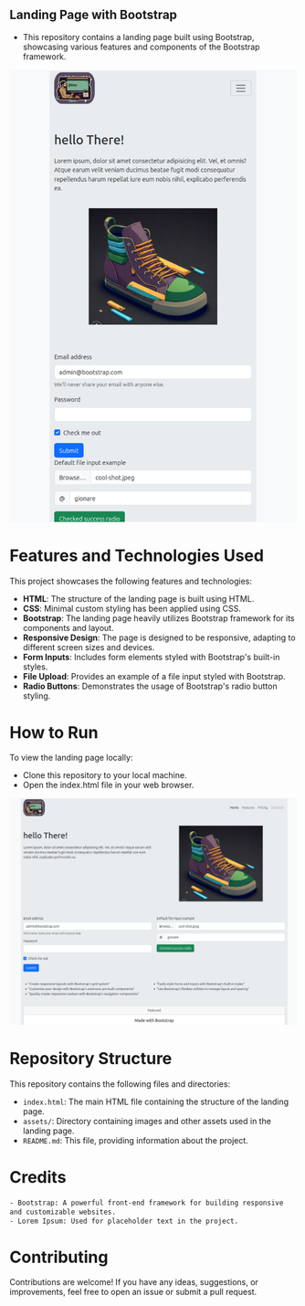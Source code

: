 ## Landing Page with Bootstrap

- This repository contains a landing page built using Bootstrap, showcasing various features and components of the Bootstrap framework.

<img src="./assets/responsive-mobile.png">

# Features and Technologies Used

This project showcases the following features and technologies:

- **HTML**: The structure of the landing page is built using HTML.
- **CSS**: Minimal custom styling has been applied using CSS.
- **Bootstrap**: The landing page heavily utilizes Bootstrap framework for its components and layout.
- **Responsive Design**: The page is designed to be responsive, adapting to different screen sizes and devices.
- **Form Inputs**: Includes form elements styled with Bootstrap's built-in styles.
- **File Upload**: Provides an example of a file input styled with Bootstrap.
- **Radio Buttons**: Demonstrates the usage of Bootstrap's radio button styling.

# How to Run

To view the landing page locally:

- Clone this repository to your local machine.
- Open the index.html file in your web browser.

<img src="./assets/responsive.png">

# Repository Structure

This repository contains the following files and directories:

- `index.html`: The main HTML file containing the structure of the landing page.
- `assets/`: Directory containing images and other assets used in the landing page.
- `README.md`: This file, providing information about the project.

# Credits

    - Bootstrap: A powerful front-end framework for building responsive and customizable websites.
    - Lorem Ipsum: Used for placeholder text in the project.

# Contributing

Contributions are welcome! If you have any ideas, suggestions, or improvements, feel free to open an issue or submit a pull request.
